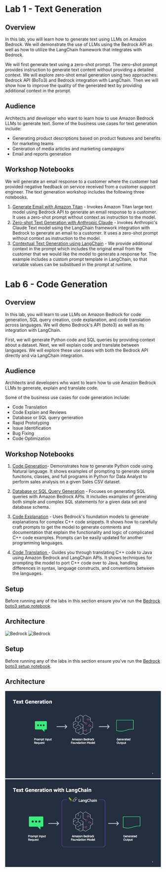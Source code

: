 # Lab 1 - Text Generation

## Overview

In this lab, you will learn how to generate text using LLMs on Amazon Bedrock. We will demonstrate the use of LLMs using the Bedrock API as well as how to utilize the LangChain framework that integrates with Bedrock. 

We will first generate text using a zero-shot prompt. The zero-shot prompt provides instruction to generate text content without providing a detailed context. We will explore zero-shot email generation using two approaches: Bedrock API (BoTo3) and Bedrock integration with LangChain. Then we will show how to improve the quality of the generated text by providing additional context in the prompt.  

## Audience

Architects and developer who want to learn how to use Amazon Bedrock LLMs to generate text. 
Some of the business use cases for text generation include:

- Generating product descriptions based on product features and benefits for marketing teams
- Generation of media articles and marketing campaigns
- Email and reports generation

## Workshop Notebooks

We will generate an email response to a customer where the customer had provided negative feedback on service received from a customer support engineer. The text generation workshop includes the following three notebooks. 
1. [Generate Email with Amazon Titan](./00_generate_w_bedrock.ipynb) - Invokes Amazon Titan large text model using Bedrock API to generate an email response to a customer. It uses a zero-shot prompt without context as instruction to the model. 
2. [Zero-shot Text Generation with Anthropic Claude](01_zero_shot_generation.ipynb) - Invokes Anthropic's Claude Text model using the LangChain framework integration with Bedrock to generate an email to a customer. It uses a zero-shot prompt without context as instruction to the model. 
3. [Contextual Text Generation using LangChain](./02_contextual_generation.ipynb) - We provide additional context in the prompt which includes the original email from the customer that we would like the model to generate a response for. The example includes a custom prompt template in LangChain, so that variable values can be substitued in the prompt at runtime.  




# Lab 6 - Code Generation

## Overview

In this lab, you will learn to use LLMs on Amazon Bedrock for code generation, SQL query creation, code explanation, and code translation across languages. We will demo Bedrock's API (boto3) as well as its integration with LangChain. 

First, we will generate Python code and SQL queries by providing context about a dataset. Next, we will explain code and translate between languages. We will explore these use cases with both the Bedrock API directly and via LangChain integration.

## Audience

Architects and developers who want to learn how to use Amazon Bedrock LLMs to generate, explain and translate code.
 
Some of the business use cases for code generation include:

- Code Translation
- Code Explain and Reviews
- Database or SQL query generation
- Rapid Prototyping
- Issue Identification
- Bug Fixing
- Code Optimization

## Workshop Notebooks

1. [Code Generation](./00_code_generatation_w_bedrock.ipynb)- Demonstrates how to generate Python code using Natural language. It shows examples of prompting to generate simple functions, classes, and full programs in Python for Data Analyst to perform sales analysis on a given Sales CSV dataset.

2. [Database or SQL Query Generation](./01_sql_query_generate_w_bedrock.ipynb) - Focuses on generating SQL queries with Amazon Bedrock APIs. It includes examples of generating both simple and complex SQL statements for a given data set and database schema. 

3. [Code Explanation](./02_code_interpret_w_langchain.ipynb) - Uses Bedrock's foundation models to generate explanations for complex C++ code snippets. It shows how to carefully craft prompts to get the model to generate comments and documentation that explain the functionality and logic of complicated C++ code examples. Prompts can be easily updated for another programming languages.

4. [Code Translation ](./03_code_translate_w_langchain.ipynb) - Guides you through translating C++ code to Java using Amazon Bedrock and LangChain APIs. It shows techniques for prompting the model to port C++ code over to Java, handling differences in syntax, language constructs, and conventions between the languages.

## Setup
Before running any of the labs in this section ensure you've run the [Bedrock boto3 setup notebook](../00_Intro/bedrock_boto3_setup.ipynb#Prerequisites).

## Architecture

![Bedrock](./images/bedrock-code-gen.png)
![Bedrock](./images/bedrock-code-gen-langchain.png)







## Setup
Before running any of the labs in this section ensure you've run the [Bedrock boto3 setup notebook](../00_Intro/bedrock_boto3_setup.ipynb#Prerequisites).


## Architecture

![Bedrock](./images/bedrock.jpg)
![Bedrock](./images/bedrock_langchain.jpg)